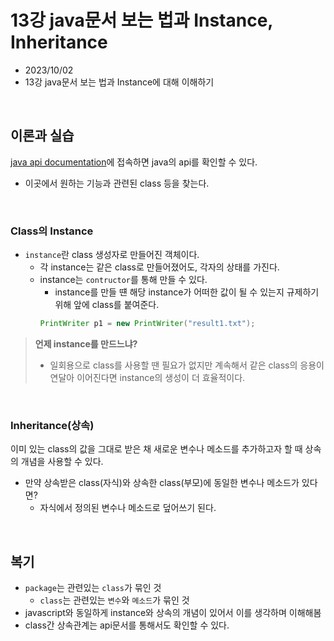 # 13강 java문서 보는 법과 Instance, Inheritance

- 2023/10/02
- 13강 java문서 보는 법과 Instance에 대해 이해하기

<br/>

## 이론과 실습

[java api documentation](https://docs.oracle.com/javase/8/docs/api/)에 접속하면 java의 api를 확인할 수 있다.

- 이곳에서 원하는 기능과 관련된 class 등을 찾는다.

<br/>

### Class의 Instance

- `instance`란 class 생성자로 만들어진 객체이다.
  - 각 instance는 같은 class로 만들어졌어도, 각자의 상태를 가진다.
  - instance는 `contructor`를 통해 만들 수 있다.
    - instance를 만들 떈 해당 instance가 어떠한 값이 될 수 있는지 규제하기 위해 앞에 class를 붙여준다.
    ```java
    PrintWriter p1 = new PrintWriter("result1.txt");
    ```

> **언제 instance를 만드느냐?**
>
> - 일회용으로 class를 사용할 땐 필요가 없지만 계속해서 같은 class의 응용이 연달아 이어진다면 instance의 생성이 더 효율적이다.

<br/>

### Inheritance(상속)

이미 있는 class의 값을 그대로 받은 채 새로운 변수나 메소드를 추가하고자 할 때 상속의 개념을 사용할 수 있다.

- 만약 상속받은 class(자식)와 상속한 class(부모)에 동일한 변수나 메소드가 있다면?
  - 자식에서 정의된 변수나 메소드로 덮어쓰기 된다.

<br/>

## 복기

- `package`는 관련있는 `class`가 묶인 것
  - `class`는 관련있는 `변수`와 `메소드`가 묶인 것
- javascript와 동일하게 instance와 상속의 개념이 있어서 이를 생각하며 이해해봄
- class간 상속관계는 api문서를 통해서도 확인할 수 있다.
